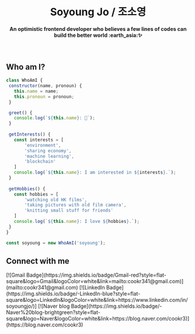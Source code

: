 <h1 align="center">Soyoung Jo / 조소영</h1>
<h4 align="center">An optimistic frontend developer who believes a few lines of codes can build the better world :earth_asia:✨ </h4>

<br/>

## Who am I?
 ```javascript
 class WhoAmI {
  constructor(name, pronoun) {
    this.name = name;
    this.pronoun = pronoun;
  }

  greet() {
    console.log(`${this.name}: 👋`);
  }
  
  getInterests() {
    const interests = [
        'environment',
        'sharing economy',
        'machine learning',
        'blockchain'
    ]
    console.log(`${this.name}: I am interested in ${interests}.`);
  }
  
  getHobbies() {
    const hobbies = [
        'watching old HK films',
        'taking pictures with old film camera',
        'knitting small stuff for friends'
    ]
    console.log(`${this.name}: I love ${hobbies}.`);
  }
}

const soyoung = new WhoAmI('soyoung');
```


## Connect with me
<p align="left">
[![Gmail Badge](https://img.shields.io/badge/Gmail-red?style=flat-square&logo=Gmail&logoColor=white&link=mailto:cookr341@gmail.com)](mailto:cookr341@gmail.com)
[![LinkedIn Badge](https://img.shields.io/badge/-LinkedIn-blue?style=flat-square&logo=LinkedIn&logoColor=white&link=https://www.linkedin.com/in/soyoungjo/)]
[![Naver blog Badge](https://img.shields.io/badge/-Naver%20blog-brightgreen?style=flat-square&logo=Naver&logoColor=white&link=https://blog.naver.com/cookr3)](https://blog.naver.com/cookr3)

</p>
